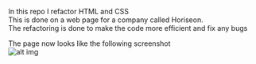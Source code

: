 In this repo I refactor HTML and CSS<br>
This is done on a web page for a company called Horiseon.<br>
The refactoring is done to make the code more efficient and fix any bugs<br>

The page now looks like the following screenshot<br>
![alt img](./Develop/assets/images/Horiseon_screenshot.png)